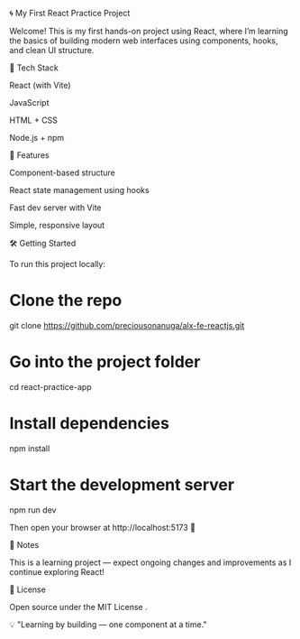 🌀 My First React Practice Project

Welcome! This is my first hands-on project using React, where I’m learning the basics of building modern web interfaces using components, hooks, and clean UI structure.

🚀 Tech Stack

React (with Vite)

JavaScript

HTML + CSS

Node.js + npm

📂 Features

Component-based structure

React state management using hooks

Fast dev server with Vite

Simple, responsive layout

🛠️ Getting Started

To run this project locally:

# Clone the repo
git clone https://github.com/preciousonanuga/alx-fe-reactjs.git

# Go into the project folder
cd react-practice-app

# Install dependencies
npm install

# Start the development server
npm run dev


Then open your browser at http://localhost:5173
 🚀

📌 Notes

This is a learning project — expect ongoing changes and improvements as I continue exploring React!

📃 License

Open source under the MIT License
.

💡 "Learning by building — one component at a time."
